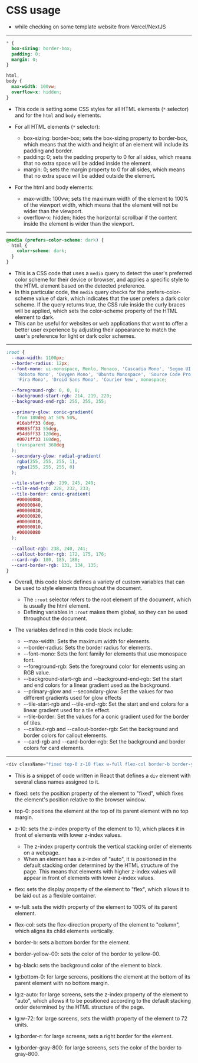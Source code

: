# CSS usage

- while checking on some template website from Vercel/NextJS

---

```css
* {
  box-sizing: border-box;
  padding: 0;
  margin: 0;
}

html,
body {
  max-width: 100vw;
  overflow-x: hidden;
}
```

- This code is setting some CSS styles for all HTML elements (`*` selector) and for the `html` and `body` elements.

- For all HTML elements (`*` selector):
  - box-sizing: border-box; sets the box-sizing property to border-box, which means that the width and height of an element will include its padding and border.
  - padding: 0; sets the padding property to 0 for all sides, which means that no extra space will be added inside the element.
  - margin: 0; sets the margin property to 0 for all sides, which means that no extra space will be added outside the element.

- For the html and body elements:
  - max-width: 100vw; sets the maximum width of the element to 100% of the viewport width, which means that the element will not be wider than the viewport.
  - overflow-x: hidden; hides the horizontal scrollbar if the content inside the element is wider than the viewport.

---

```css
@media (prefers-color-scheme: dark) {
  html {
    color-scheme: dark;
  }
}
```

- This is a CSS code that uses a `media` query to detect the user's preferred color scheme for their device or browser, and applies a specific style to the HTML element based on the detected preference.
- In this particular code, the `media` query checks for the prefers-color-scheme value of dark, which indicates that the user prefers a dark color scheme. If the query returns true, the CSS rule inside the curly braces will be applied, which sets the color-scheme property of the HTML element to dark.
- This can be useful for websites or web applications that want to offer a better user experience by adjusting their appearance to match the user's preference for light or dark color schemes.

---

```css
:root {
  --max-width: 1100px;
  --border-radius: 12px;
  --font-mono: ui-monospace, Menlo, Monaco, 'Cascadia Mono', 'Segoe UI Mono',
    'Roboto Mono', 'Oxygen Mono', 'Ubuntu Monospace', 'Source Code Pro',
    'Fira Mono', 'Droid Sans Mono', 'Courier New', monospace;

  --foreground-rgb: 0, 0, 0;
  --background-start-rgb: 214, 219, 220;
  --background-end-rgb: 255, 255, 255;

  --primary-glow: conic-gradient(
    from 180deg at 50% 50%,
    #16abff33 0deg,
    #0885ff33 55deg,
    #54d6ff33 120deg,
    #0071ff33 160deg,
    transparent 360deg
  );
  --secondary-glow: radial-gradient(
    rgba(255, 255, 255, 1),
    rgba(255, 255, 255, 0)
  );

  --tile-start-rgb: 239, 245, 249;
  --tile-end-rgb: 228, 232, 233;
  --tile-border: conic-gradient(
    #00000080,
    #00000040,
    #00000030,
    #00000020,
    #00000010,
    #00000010,
    #00000080
  );

  --callout-rgb: 238, 240, 241;
  --callout-border-rgb: 172, 175, 176;
  --card-rgb: 180, 185, 188;
  --card-border-rgb: 131, 134, 135;
}
```

- Overall, this code block defines a variety of custom variables that can be used to style elements throughout the document.
  - The `:root` selector refers to the root element of the document, which is usually the html element.
  - Defining variables in `:root` makes them global, so they can be used throughout the document.

- The variables defined in this code block include:

  - --max-width: Sets the maximum width for elements.
  - --border-radius: Sets the border radius for elements.
  - --font-mono: Sets the font family for elements that use monospace font.
  - --foreground-rgb: Sets the foreground color for elements using an RGB value.
  - --background-start-rgb and --background-end-rgb: Set the start and end colors for a linear gradient used as the background.
  - --primary-glow and --secondary-glow: Set the values for two different gradients used for glow effects
  - --tile-start-rgb and --tile-end-rgb: Set the start and end colors for a linear gradient used for a tile effect.
  - --tile-border: Set the values for a conic gradient used for the border of tiles.
  - --callout-rgb and --callout-border-rgb: Set the background and border colors for callout elements.
  - --card-rgb and --card-border-rgb: Set the background and border colors for card elements.

---

```js
<div className="fixed top-0 z-10 flex w-full flex-col border-b border-yellow-00 bg-black lg:bottom-0 lg:z-auto lg:w-72 lg:border-r lg:border-gray-800">
```

- This is a snippet of code written in React that defines a `div` element with several class names assigned to it.

- fixed: sets the position property of the element to "fixed", which fixes the element's position relative to the browser window.
- top-0: positions the element at the top of its parent element with no top margin.
- z-10: sets the z-index property of the element to 10, which places it in front of elements with lower z-index values.
  - The z-index property controls the vertical stacking order of elements on a webpage.
  - When an element has a z-index of "auto", it is positioned in the default stacking order determined by the HTML structure of the page. This means that elements with higher z-index values will appear in front of elements with lower z-index values.
- flex: sets the display property of the element to "flex", which allows it to be laid out as a flexible container.
- w-full: sets the width property of the element to 100% of its parent element.
- flex-col: sets the flex-direction property of the element to "column", which aligns its child elements vertically.
- border-b: sets a bottom border for the element.
- border-yellow-00: sets the color of the border to yellow-00.
- bg-black: sets the background color of the element to black.
- lg:bottom-0: for large screens, positions the element at the bottom of its parent element with no bottom margin.
- lg:z-auto: for large screens, sets the z-index property of the element to "auto", which allows it to be positioned according to the default stacking order determined by the HTML structure of the page.
- lg:w-72: for large screens, sets the width property of the element to 72 units.
- lg:border-r: for large screens, sets a right border for the element.
- lg:border-gray-800: for large screens, sets the color of the border to gray-800.

